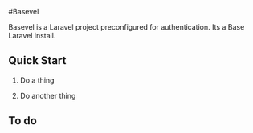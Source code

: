 #Basevel

Basevel is a Laravel project preconfigured for authentication. Its a Base Laravel install.

## Quick Start

1. Do a thing

2. Do another thing

## To do
